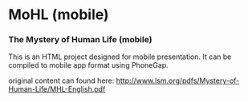 # MoHL (mobile)
### The Mystery of Human Life (mobile)

This is an HTML project designed for mobile presentation. It can be compiled to mobile app format using PhoneGap.

original content can found here: http://www.lsm.org/pdfs/Mystery-of-Human-Life/MHL-English.pdf
